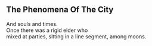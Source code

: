 The Phenomena Of The City
-------------------------
And souls and times.  
Once there was a rigid elder who  
mixed at parties, sitting in a line segment, among moons.  
